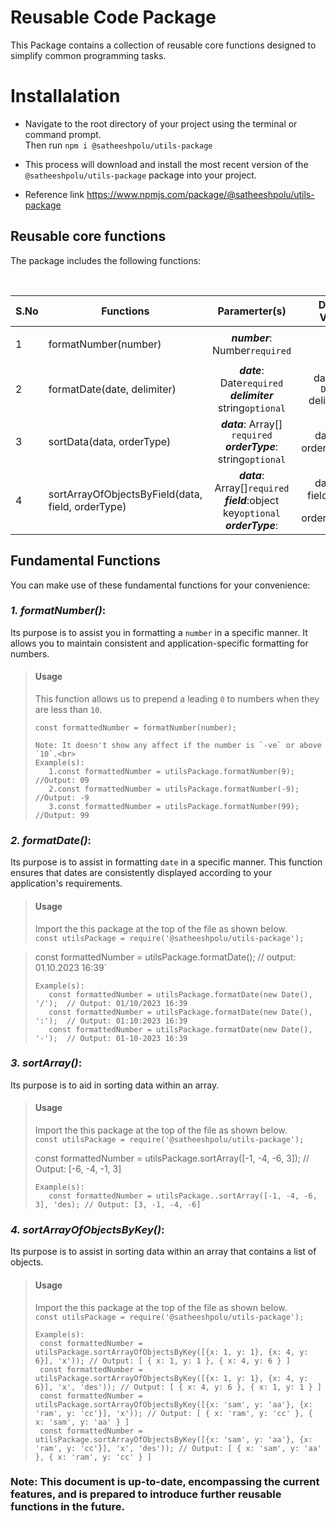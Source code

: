 # Reusable Code Package

This Package contains a collection of reusable core functions designed to simplify common programming tasks.

# Installalation

- Navigate to the root directory of your project using the terminal or command prompt.<br> Then run ```npm i @satheeshpolu/utils-package```

- This process will download and install the most recent version of the `@satheeshpolu/utils-package` package into your project.

- Reference link https://www.npmjs.com/package/@satheeshpolu/utils-package

## Reusable core functions

The package includes the following functions:

<br>

| S.No | Functions                                         |                                      Paramerter(s)                                      |                    Default Values                     |       Possible Values       |
| ---- | ------------------------------------------------- | :-------------------------------------------------------------------------------------: | :---------------------------------------------------: | :-------------------------: |
| 1    | formatNumber(number)                              |                             **_number_**: Number`required`                              |                          NA                           | Number: `+ve or -ve number` |
| 2    | formatDate(date, delimiter)                       |         **_date_**: Date`required`<br> ***delimiter*** string`optional`         |         date= `new Date()` <br>delimiter= `.`         |  delimiter: `/ or : or - `  |
| 3    | sortData(data, orderType)                         |          **_data_**: Array[] `required`<br> **_orderType_**: string`optional`           |            data = `[]` <br>orderType=`asc`            |      orderType: `des`       |
| 4    | sortArrayOfObjectsByField(data, field, orderType) | **_data_**: Array[]`required`<br> **_field_**:object key`optional`<br> **_orderType_**: | data = `[]` <br>field=`object key`<br>orderType=`asc` |      orderType: `des`       |

## Fundamental Functions

You can make use of these fundamental functions for your convenience:

### **_1. formatNumber()_**:
Its purpose is to assist you in formatting a `number` in a specific manner. It allows you to maintain consistent and application-specific formatting for numbers.

> #### Usage
>
> This function allows us to prepend a leading `0` to numbers when they are less than `10`.
>
> ```
> const formattedNumber = formatNumber(number);
> ```
>
> ```
> Note: It doesn't show any affect if the number is `-ve` or above `10`.<br>
> Example(s):
>    1.const formattedNumber = utilsPackage.formatNumber(9);   //Output: 09
>    2.const formattedNumber = utilsPackage.formatNumber(-9);  //Output: -9
>    3.const formattedNumber = utilsPackage.formatNumber(99);  //Output: 99
> ```

### **_2. formatDate()_**:

Its purpose is to assist in formatting `date` in a specific manner. This function ensures that dates are consistently displayed according to your application's requirements.

> #### Usage
>
> Import the this package at the top of the file as shown below.<br>
> `const utilsPackage = require('@satheeshpolu/utils-package');`

> const formattedNumber = utilsPackage.formatDate(); // output: 01.10.2023 16:39`
>
> ```
> Example(s):
>    const formattedNumber = utilsPackage.formatDate(new Date(), '/');  // Output: 01/10/2023 16:39
>    const formattedNumber = utilsPackage.formatDate(new Date(), ':');  // Output: 01:10:2023 16:39
>    const formattedNumber = utilsPackage.formatDate(new Date(), '-');  // Output: 01-10-2023 16:39
> ```

### **_3. sortArray()_**:

Its purpose is to aid in sorting data within an array.

> #### Usage
>
> Import the this package at the top of the file as shown below.<br>
> `const utilsPackage = require('@satheeshpolu/utils-package');`
>
> const formattedNumber = utilsPackage.sortArray([-1, -4, -6, 3]); // Output: [-6, -4, -1, 3]
>
> ```
> Example(s):
>    const formattedNumber = utilsPackage..sortArray([-1, -4, -6, 3], 'des); // Output: [3, -1, -4, -6]
> ```

### **_4. sortArrayOfObjectsByKey()_**:

Its purpose is to assist in sorting data within an array that contains a list of objects.

> #### Usage
>
> Import the this package at the top of the file as shown below.<br>
> `const utilsPackage = require('@satheeshpolu/utils-package');`
>
> ```
> Example(s):
>  const formattedNumber = utilsPackage.sortArrayOfObjectsByKey([{x: 1, y: 1}, {x: 4, y: 6}], 'x')); // Output: [ { x: 1, y: 1 }, { x: 4, y: 6 } ]
>  const formattedNumber = utilsPackage.sortArrayOfObjectsByKey([{x: 1, y: 1}, {x: 4, y: 6}], 'x', 'des')); // Output: [ { x: 4, y: 6 }, { x: 1, y: 1 } ]
>  const formattedNumber = utilsPackage.sortArrayOfObjectsByKey([{x: 'sam', y: 'aa'}, {x: 'ram', y: 'cc'}], 'x')); // Output: [ { x: 'ram', y: 'cc' }, { x: 'sam', y: 'aa' } ]
>  const formattedNumber = utilsPackage.sortArrayOfObjectsByKey([{x: 'sam', y: 'aa'}, {x: 'ram', y: 'cc'}], 'x', 'des')); // Output: [ { x: 'sam', y: 'aa' }, { x: 'ram', y: 'cc' } ]
> ```
### Note: This document is up-to-date, encompassing the current features, and is prepared to introduce further reusable functions in the future.
